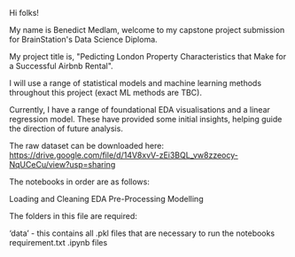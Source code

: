 Hi folks!

My name is Benedict Medlam, welcome to my capstone project submission for BrainStation's Data Science Diploma. 

My project title is, "Pedicting London Property Characteristics that Make for a Successful Airbnb Rental".

I will use a range of statistical models and machine learning methods throughout this project (exact ML methods are TBC).

Currently, I have a range of foundational EDA visualisations and a linear regression model. These have provided some initial insights, helping guide the direction of future analysis. 

The raw dataset can be downloaded here: https://drive.google.com/file/d/14V8xvV-zEi3BQL_vw8zzeocy-NqUCeCu/view?usp=sharing

The notebooks in order are as follows:

Loading and Cleaning
EDA
Pre-Processing
Modelling

The folders in this file are required:

‘data’ - this contains all .pkl files that are necessary to run the notebooks
requirement.txt
.ipynb files